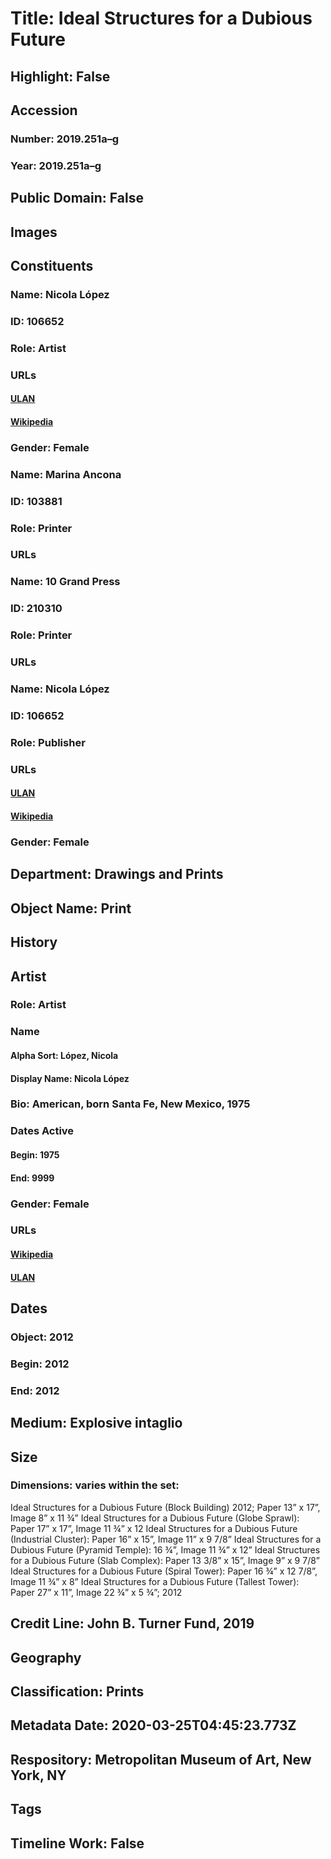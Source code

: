 # Title: Ideal Structures for a Dubious Future
## Highlight: False
## Accession
### Number: 2019.251a–g
### Year: 2019.251a–g
## Public Domain: False
## Images
## Constituents
### Name: Nicola López
### ID: 106652
### Role: Artist
### URLs
#### [ULAN](http://vocab.getty.edu/page/ulan/500294236)
#### [Wikipedia](https://www.wikidata.org/wiki/Q59137256)
### Gender: Female
### Name: Marina Ancona
### ID: 103881
### Role: Printer
### URLs
### Name: 10 Grand Press
### ID: 210310
### Role: Printer
### URLs
### Name: Nicola López
### ID: 106652
### Role: Publisher
### URLs
#### [ULAN](http://vocab.getty.edu/page/ulan/500294236)
#### [Wikipedia](https://www.wikidata.org/wiki/Q59137256)
### Gender: Female
## Department: Drawings and Prints
## Object Name: Print
## History
## Artist
### Role: Artist
### Name
#### Alpha Sort: López, Nicola
#### Display Name: Nicola López
### Bio: American, born Santa Fe, New Mexico, 1975
### Dates Active
#### Begin: 1975
#### End: 9999
### Gender: Female
### URLs
#### [Wikipedia](https://www.wikidata.org/wiki/Q59137256)
#### [ULAN](http://vocab.getty.edu/page/ulan/500294236)
## Dates
### Object: 2012
### Begin: 2012
### End: 2012
## Medium: Explosive intaglio
## Size
### Dimensions: varies within the set: 
Ideal Structures for a Dubious Future (Block Building) 2012; Paper 13” x 17”, Image 8” x 11 ¾” 
Ideal Structures for a Dubious Future (Globe Sprawl): Paper 17” x 17”, Image 11 ¾” x 12
Ideal Structures for a Dubious Future (Industrial Cluster): Paper 16” x 15”, Image 11” x 9 7/8” 
Ideal Structures for a Dubious Future (Pyramid Temple): 16 ¾”, Image 11 ¾” x 12”
Ideal Structures for a Dubious Future (Slab Complex): Paper 13 3/8” x 15”, Image 9” x 9 7/8” 
Ideal Structures for a Dubious Future (Spiral Tower): Paper 16 ¾” x 12 7/8”, Image 11 ¾” x 8” 
Ideal Structures for a Dubious Future (Tallest Tower): Paper 27” x 11”, Image 22 ¾” x 5 ¾”; 2012
## Credit Line: John B. Turner Fund, 2019
## Geography
## Classification: Prints
## Metadata Date: 2020-03-25T04:45:23.773Z
## Respository: Metropolitan Museum of Art, New York, NY
## Tags
## Timeline Work: False